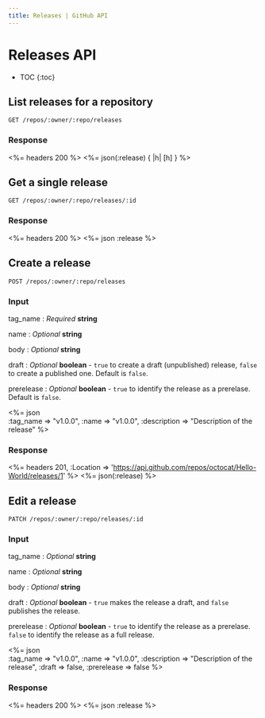 ```yaml
---
title: Releases | GitHub API
---
```


# Releases API

* TOC
{:toc}

## List releases for a repository

    GET /repos/:owner/:repo/releases

### Response

<%= headers 200 %>
<%= json(:release) { |h| [h] } %>

## Get a single release

    GET /repos/:owner/:repo/releases/:id

### Response

<%= headers 200 %>
<%= json :release %>

## Create a release

    POST /repos/:owner/:repo/releases

### Input

tag_name
: _Required_ **string**

name
: _Optional_ **string**

body
: _Optional_ **string**

draft
: _Optional_ **boolean** - `true` to create a draft (unpublished)
release, `false` to create a published one. Default is `false`.

prerelease
: _Optional_ **boolean** - `true` to identify the release as a
prerelase. Default is `false`.

<%= json \
  :tag_name    => "v1.0.0",
  :name        => "v1.0.0",
  :description => "Description of the release"
%>

### Response

<%= headers 201,
  :Location => 'https://api.github.com/repos/octocat/Hello-World/releases/1' %>
<%= json(:release) %>

## Edit a release

    PATCH /repos/:owner/:repo/releases/:id

### Input

tag_name
: _Optional_ **string**

name
: _Optional_ **string**

body
: _Optional_ **string**

draft
: _Optional_ **boolean** - `true` makes the release a draft, and `false`
publishes the release.

prerelease
: _Optional_ **boolean** - `true` to identify the release as a
prerelase. `false` to identify the release as a full release.

<%= json \
  :tag_name    => "v1.0.0",
  :name        => "v1.0.0",
  :description => "Description of the release",
  :draft       => false,
  :prerelease  => false
%>

### Response

<%= headers 200 %>
<%= json :release %>
